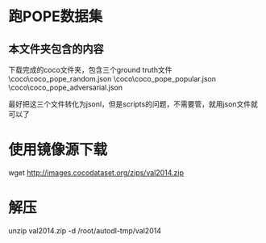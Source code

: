 # 跑POPE数据集

## 本文件夹包含的内容

下载完成的coco文件夹，包含三个ground truth文件
\coco\coco_pope_random.json
\coco\coco_pope_popular.json
\coco\coco_pope_adversarial.json

最好把这三个文件转化为jsonl，但是scripts的问题，不需要管，就用json文件就可以了

# 使用镜像源下载
wget http://images.cocodataset.org/zips/val2014.zip

# 解压
unzip val2014.zip -d /root/autodl-tmp/val2014